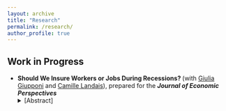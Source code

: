 ```yaml
---
layout: archive
title: "Research"
permalink: /research/
author_profile: true
---
```


## Work in Progress

<ul>
 <li> <b> Should We Insure Workers or Jobs During Recessions? </b> (with <a href="https://www.giuliagiupponi.com">Giulia Giupponi</a> and <a href="https://econ.lse.ac.uk/staff/clandais/cgi-bin/index.php?langue=eng&choix=default">Camille Landais</a>),  prepared for the <em> <b> Journal of Economic Perspectives </em> </b>
<details><summary>[Abstract]</summary>
<p>
What is the most efficient way to respond to recessions in the labor market? To this question, policymakers on both sides of the pond gave two diametrically opposed answers during the recent crisis. In the US, the focus was on insuring workers, by aggressively increasing the generosity of unemployment insurance (UI). In Europe, to the contrary, policies were concentrated on saving job matches, with the massive use of labor hoarding subsidies through short-time-work (STW) programs, on which so little is actually known. In this article, we try to understand who got it right. Building on the vast literature on UI and on a recent stream of papers on STW, we first provide a framework to determine the relative welfare effects of STW versus UI. We then show that UI offers more insurance value than STW, but tends to exhibit larger fiscal externalities, due to moral hazard. We finally focus on how STW and UI affect labor market equilibrium and how this interacts with inefficiencies in the labor market. We review recent evidence showing that STW can be an effective way to reduce socially costly layoffs in recessions. Overall, we conclude that STW is an important and useful addition to the labor market policy-toolkit during recessions, with strong and positive complementarities with UI.
</p>
</details>
 </li>
 </ul>
